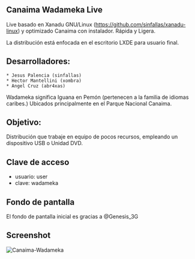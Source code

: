 Canaima Wadameka Live
---------------------

Live basado en Xanadu GNU/Linux (https://github.com/sinfallas/xanadu-linux) y optimizado Canaima con instalador. Rápida y Ligera.

La distribución está enfocada en el escritorio LXDE para usuario final.

## Desarrolladores:

	* Jesus Palencia (sinfallas)
	* Hector Mantellini (xombra)
	* Angel Cruz (abr4xas)

Wadameka significa Iguana en Pemón (pertenecen a la familia de idiomas caribes.)
Ubicados principalmente en el Parque Nacional Canaima.

## Objetivo: 

Distribución que trabaje en equipo de pocos recursos, empleando un dispositivo USB o Unidad DVD.


## Clave de acceso

 * usuario: user
 * clave:  wadameka

## Fondo de pantalla

El fondo de pantalla inicial es gracias a @Genesis_3G

## Screenshot

![Canaima-Wadameka](https://pbs.twimg.com/media/Bkg3GmsCcAE3Qzz.png)

